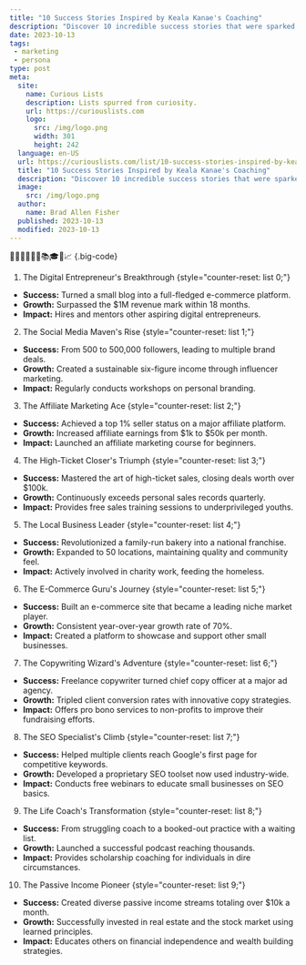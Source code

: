 ```yaml
---
title: "10 Success Stories Inspired by Keala Kanae's Coaching"
description: "Discover 10 incredible success stories that were sparked by Keala Kanae's coaching. Be inspired by the transformative journeys of curious individuals."
date: 2023-10-13
tags:
 - marketing
 - persona
type: post
meta:
  site:
    name: Curious Lists
    description: Lists spurred from curiosity.
    url: https://curiouslists.com
    logo:
      src: /img/logo.png
      width: 301
      height: 242
  language: en-US
  url: https://curiouslists.com/list/10-success-stories-inspired-by-keala-kanaes-coaching
  title: "10 Success Stories Inspired by Keala Kanae's Coaching"
  description: "Discover 10 incredible success stories that were sparked by Keala Kanae's coaching. Be inspired by the transformative journeys of curious individuals."
  image:
    src: /img/logo.png
  author:
    name: Brad Allen Fisher
  published: 2023-10-13
  modified: 2023-10-13
---
```



🚀🌟💼🔝💡💸📚🎓✨📈 {.big-code}

1. The Digital Entrepreneur's Breakthrough {style="counter-reset: list 0;"}
  - **Success:** Turned a small blog into a full-fledged e-commerce platform.
  - **Growth:** Surpassed the $1M revenue mark within 18 months.
  - **Impact:** Hires and mentors other aspiring digital entrepreneurs.

2. The Social Media Maven's Rise {style="counter-reset: list 1;"}
  - **Success:** From 500 to 500,000 followers, leading to multiple brand deals.
  - **Growth:** Created a sustainable six-figure income through influencer marketing.
  - **Impact:** Regularly conducts workshops on personal branding.

3. The Affiliate Marketing Ace {style="counter-reset: list 2;"}
  - **Success:** Achieved a top 1% seller status on a major affiliate platform.
  - **Growth:** Increased affiliate earnings from $1k to $50k per month.
  - **Impact:** Launched an affiliate marketing course for beginners.

4. The High-Ticket Closer's Triumph {style="counter-reset: list 3;"}
  - **Success:** Mastered the art of high-ticket sales, closing deals worth over $100k.
  - **Growth:** Continuously exceeds personal sales records quarterly.
  - **Impact:** Provides free sales training sessions to underprivileged youths.

5. The Local Business Leader {style="counter-reset: list 4;"}
  - **Success:** Revolutionized a family-run bakery into a national franchise.
  - **Growth:** Expanded to 50 locations, maintaining quality and community feel.
  - **Impact:** Actively involved in charity work, feeding the homeless.

6. The E-Commerce Guru's Journey {style="counter-reset: list 5;"}
  - **Success:** Built an e-commerce site that became a leading niche market player.
  - **Growth:** Consistent year-over-year growth rate of 70%.
  - **Impact:** Created a platform to showcase and support other small businesses.

7. The Copywriting Wizard's Adventure {style="counter-reset: list 6;"}
  - **Success:** Freelance copywriter turned chief copy officer at a major ad agency.
  - **Growth:** Tripled client conversion rates with innovative copy strategies.
  - **Impact:** Offers pro bono services to non-profits to improve their fundraising efforts.

8. The SEO Specialist's Climb {style="counter-reset: list 7;"}
  - **Success:** Helped multiple clients reach Google's first page for competitive keywords.
  - **Growth:** Developed a proprietary SEO toolset now used industry-wide.
  - **Impact:** Conducts free webinars to educate small businesses on SEO basics.

9. The Life Coach's Transformation {style="counter-reset: list 8;"}
  - **Success:** From struggling coach to a booked-out practice with a waiting list.
  - **Growth:** Launched a successful podcast reaching thousands.
  - **Impact:** Provides scholarship coaching for individuals in dire circumstances.

10. The Passive Income Pioneer {style="counter-reset: list 9;"}
  - **Success:** Created diverse passive income streams totaling over $10k a month.
  - **Growth:** Successfully invested in real estate and the stock market using learned principles.
  - **Impact:** Educates others on financial independence and wealth building strategies.